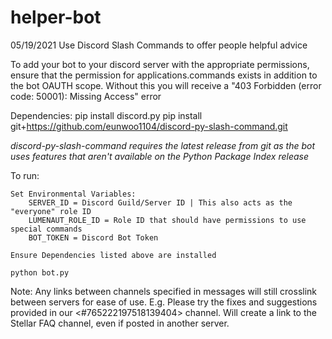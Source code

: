 # helper-bot
05/19/2021
Use Discord Slash Commands to offer people helpful advice

To add your bot to your discord server with the appropriate permissions, ensure that the permission for applications.commands exists in addition to the bot OAUTH scope. Without this you will receive a "403 Forbidden (error code: 50001): Missing Access" error

Dependencies: 
    pip install discord.py
    pip install git+https://github.com/eunwoo1104/discord-py-slash-command.git 

*discord-py-slash-command requires the latest release from git as the bot uses features that aren't available on the Python Package Index release*

To run: 

    Set Environmental Variables:
        SERVER_ID = Discord Guild/Server ID | This also acts as the "everyone" role ID
        LUMENAUT_ROLE_ID = Role ID that should have permissions to use special commands
        BOT_TOKEN = Discord Bot Token 
    
    Ensure Dependencies listed above are installed

    python bot.py



Note:
    Any links between channels specified in messages will still crosslink between servers for ease of use. 
    E.g. Please try the fixes and suggestions provided in our <#765222197518139404> channel. Will create a link to the Stellar FAQ channel, even if posted in another server. 
